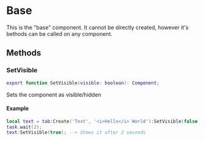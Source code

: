 # Base
This is the "base" component. It cannot be directly created, however it's bethods can be called on any component.

## Methods
### SetVisible
```lua
export function SetVisible(visible: boolean): Component;
```
Sets the component as visible/hidden
#### Example
```lua
local text = tab:Create('Text', '<i>Hello</i> World'):SetVisible(false); --> Creates a hidden component
task.wait(2);
text:SetVisible(true); --> Shows it after 2 seconds
```
